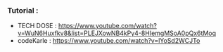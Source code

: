 ### Tutorial :
* TECH DOSE : https://www.youtube.com/watch?v=WuN6Huxfkv8&list=PLEJXowNB4kPy4-8HIemgMSoA0pQx6tMoq
* codeKarle : https://www.youtube.com/watch?v=lYoSd2WCJTo
